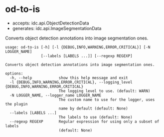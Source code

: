 # od-to-is

* accepts: idc.api.ObjectDetectionData
* generates: idc.api.ImageSegmentationData

Converts object detection annotations into image segmentation ones.

```
usage: od-to-is [-h] [-l {DEBUG,INFO,WARNING,ERROR,CRITICAL}] [-N LOGGER_NAME]
                [--labels [LABELS ...]] [--regexp REGEXP]

Converts object detection annotations into image segmentation ones.

options:
  -h, --help            show this help message and exit
  -l {DEBUG,INFO,WARNING,ERROR,CRITICAL}, --logging_level {DEBUG,INFO,WARNING,ERROR,CRITICAL}
                        The logging level to use. (default: WARN)
  -N LOGGER_NAME, --logger_name LOGGER_NAME
                        The custom name to use for the logger, uses the plugin
                        name by default (default: None)
  --labels [LABELS ...]
                        The labels to use (default: None)
  --regexp REGEXP       Regular expression for using only a subset of labels
                        (default: None)
```

